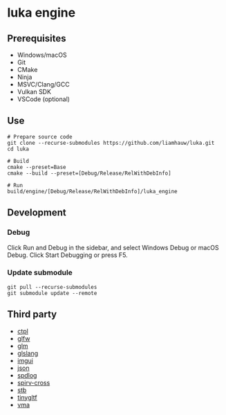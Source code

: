 # luka engine

## Prerequisites
- Windows/macOS
- Git
- CMake
- Ninja
- MSVC/Clang/GCC
- Vulkan SDK
- VSCode (optional)

## Use

```shell
# Prepare source code
git clone --recurse-submodules https://github.com/liamhauw/luka.git
cd luka

# Build
cmake --preset=Base
cmake --build --preset=[Debug/Release/RelWithDebInfo]

# Run
build/engine/[Debug/Release/RelWithDebInfo]/luka_engine
```

## Development

### Debug
Click Run and Debug in the sidebar, and select Windows Debug or macOS Debug. Click Start Debugging or press F5.

### Update submodule
```shell
git pull --recurse-submodules
git submodule update --remote
```

## Third party
- [ctpl](https://github.com/vit-vit/CTPL)
- [glfw](https://github.com/glfw/glfw)
- [glm](https://github.com/g-truc/glm)
- [glslang](https://github.com/KhronosGroup/glslang)
- [imgui](https://github.com/ocornut/imgui)
- [json](https://github.com/nlohmann/json)
- [spdlog](https://github.com/gabime/spdlog)
- [spirv-cross](https://github.com/KhronosGroup/SPIRV-Cross)
- [stb](https://github.com/nothings/stb)
- [tinygltf](https://github.com/syoyo/tinygltf)
- [vma](https://github.com/GPUOpen-LibrariesAndSDKs/VulkanMemoryAllocator)

